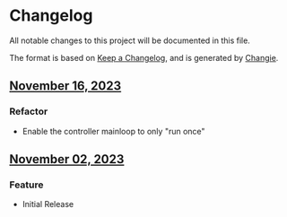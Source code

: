 # Changelog
All notable changes to this project will be documented in this file.

The format is based on [Keep a Changelog](https://keepachangelog.com/en/1.0.0/),
and is generated by [Changie](https://github.com/miniscruff/changie).


## [November 16, 2023]((https://github.com/OpsLevel/opslevel-k8s-controller/compare/v2023.11.2...v2023.11.16))
### Refactor
* Enable the controller mainloop to only "run once"

## [November 02, 2023]((https://github.com/OpsLevel/opslevel-k8s-controller/compare/v0.0.0...v2023.11.2))
### Feature
* Initial Release

